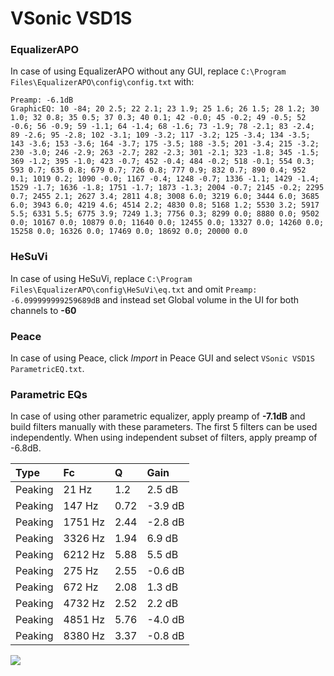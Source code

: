 # VSonic VSD1S

### EqualizerAPO
In case of using EqualizerAPO without any GUI, replace `C:\Program Files\EqualizerAPO\config\config.txt`
with:
```
Preamp: -6.1dB
GraphicEQ: 10 -84; 20 2.5; 22 2.1; 23 1.9; 25 1.6; 26 1.5; 28 1.2; 30 1.0; 32 0.8; 35 0.5; 37 0.3; 40 0.1; 42 -0.0; 45 -0.2; 49 -0.5; 52 -0.6; 56 -0.9; 59 -1.1; 64 -1.4; 68 -1.6; 73 -1.9; 78 -2.1; 83 -2.4; 89 -2.6; 95 -2.8; 102 -3.1; 109 -3.2; 117 -3.2; 125 -3.4; 134 -3.5; 143 -3.6; 153 -3.6; 164 -3.7; 175 -3.5; 188 -3.5; 201 -3.4; 215 -3.2; 230 -3.0; 246 -2.9; 263 -2.7; 282 -2.3; 301 -2.1; 323 -1.8; 345 -1.5; 369 -1.2; 395 -1.0; 423 -0.7; 452 -0.4; 484 -0.2; 518 -0.1; 554 0.3; 593 0.7; 635 0.8; 679 0.7; 726 0.8; 777 0.9; 832 0.7; 890 0.4; 952 0.1; 1019 0.2; 1090 -0.0; 1167 -0.4; 1248 -0.7; 1336 -1.1; 1429 -1.4; 1529 -1.7; 1636 -1.8; 1751 -1.7; 1873 -1.3; 2004 -0.7; 2145 -0.2; 2295 0.7; 2455 2.1; 2627 3.4; 2811 4.8; 3008 6.0; 3219 6.0; 3444 6.0; 3685 6.0; 3943 6.0; 4219 4.6; 4514 2.2; 4830 0.8; 5168 1.2; 5530 3.2; 5917 5.5; 6331 5.5; 6775 3.9; 7249 1.3; 7756 0.3; 8299 0.0; 8880 0.0; 9502 0.0; 10167 0.0; 10879 0.0; 11640 0.0; 12455 0.0; 13327 0.0; 14260 0.0; 15258 0.0; 16326 0.0; 17469 0.0; 18692 0.0; 20000 0.0
```

### HeSuVi
In case of using HeSuVi, replace `C:\Program Files\EqualizerAPO\config\HeSuVi\eq.txt` and omit `Preamp:
-6.099999999259689dB` and instead set Global volume in the UI for both channels to **-60**

### Peace
In case of using Peace, click *Import* in Peace GUI and select `VSonic VSD1S ParametricEQ.txt`.

### Parametric EQs
In case of using other parametric equalizer, apply preamp of **-7.1dB** and build filters manually
with these parameters. The first 5 filters can be used independently.
When using independent subset of filters, apply preamp of -6.8dB.

| Type    | Fc      |    Q | Gain    |
|:--------|:--------|:-----|:--------|
| Peaking | 21 Hz   | 1.2  | 2.5 dB  |
| Peaking | 147 Hz  | 0.72 | -3.9 dB |
| Peaking | 1751 Hz | 2.44 | -2.8 dB |
| Peaking | 3326 Hz | 1.94 | 6.9 dB  |
| Peaking | 6212 Hz | 5.88 | 5.5 dB  |
| Peaking | 275 Hz  | 2.55 | -0.6 dB |
| Peaking | 672 Hz  | 2.08 | 1.3 dB  |
| Peaking | 4732 Hz | 2.52 | 2.2 dB  |
| Peaking | 4851 Hz | 5.76 | -4.0 dB |
| Peaking | 8380 Hz | 3.37 | -0.8 dB |

![](https://raw.githubusercontent.com/jaakkopasanen/AutoEq/master/results/innerfidelity/sbaf-serious/VSonic%20VSD1S/VSonic%20VSD1S.png)